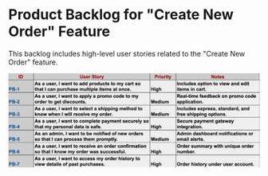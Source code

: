# Product Backlog for "Create New Order" Feature
This backlog includes high-level user stories related to the "Create New Order" feature.


![alt text](images/Ecom-CreateOrder-ProductBacklog.png)
